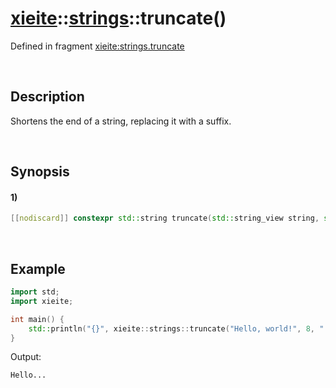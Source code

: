 # [xieite](../../xieite.md)\:\:[strings](../../strings.md)\:\:truncate\(\)
Defined in fragment [xieite:strings.truncate](../../../src/strings/truncate.cpp)

&nbsp;

## Description
Shortens the end of a string, replacing it with a suffix.

&nbsp;

## Synopsis
#### 1)
```cpp
[[nodiscard]] constexpr std::string truncate(std::string_view string, std::size_t length, std::string_view suffix = "") noexcept;
```

&nbsp;

## Example
```cpp
import std;
import xieite;

int main() {
    std::println("{}", xieite::strings::truncate("Hello, world!", 8, "..."));
}
```
Output:
```
Hello...
```
